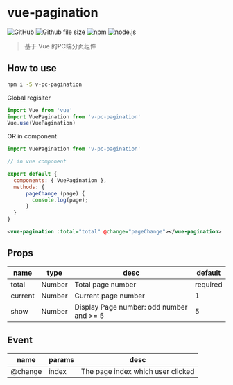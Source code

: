# vue-pagination

![GitHub](https://img.shields.io/github/license/mashape/apistatus.svg) ![Github file size](https://img.shields.io/badge/size-7kb-brightgreen.svg)
![npm](https://img.shields.io/badge/npm-6.3.0-red.svg)
![node.js](https://img.shields.io/badge/node.js-v10.14.2-blue.svg)

>基于 Vue 的PC端分页组件

## How to use

```bash
npm i -S v-pc-pagination
```
Global regisiter
```js
import Vue from 'vue'
import VuePagination from 'v-pc-pagination'
Vue.use(VuePagination)
```

OR in component

```js
import VuePagination from 'v-pc-pagination'

// in vue component

export default {
  components: { VuePagination },
  methods: {
      pageChange (page) {
        console.log(page);
      }
  }
}
```
```xml
<vue-pagination :total="total" @change="pageChange"></vue-pagination>
```
## Props

| name    | type    | desc                                     | default  |
| ------- | ------- | ---------------------------------------- | -------  |
| total   | Number  | Total page number                        | required |
| current | Number  | Current page number                      | 1        |
| show    | Number  | Display Page number: odd number and >= 5 | 5        |

## Event

| name    | params | desc                              |
| ------- | ------ | --------------------------------- |
| @change | index  | The page index which user clicked |